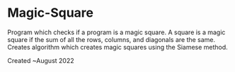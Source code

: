# Magic-Square

Program which checks if a program is a magic square. A square is a magic square if the sum of all the rows, columns, and diagonals are the same.
Creates algorithm which creates magic squares using the Siamese method.

Created ~August 2022
